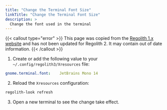 ```yaml
---
title: "Change the Terminal Font Size"
linkTitle: "Change the Terminal Font Size"
description: >
  Change the font used in the terminal
---
```


{{< callout type="error" >}}
This page was copied from the [Regolith 1.x website](https://regolith-linux.org) and has not been updated for Regolith 2.  It may contain out of date information.
{{< /callout >}}

1. Create or add the following value to your `~/.config/regolith3/Xresources` file:

```yaml {filename="~/.config/regolith3/Xresources"}
gnome.terminal.font:	JetBrains Mono 14
```

2. Reload the `Xresources` configuration:

```bash
regolith-look refresh
```

3. Open a new terminal to see the change take effect.
